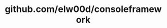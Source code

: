 ---
layout: post
title: github.com/elw00d/consoleframework
categories: link
tags: [انگلیسی, برنامه‌نویسی]
---